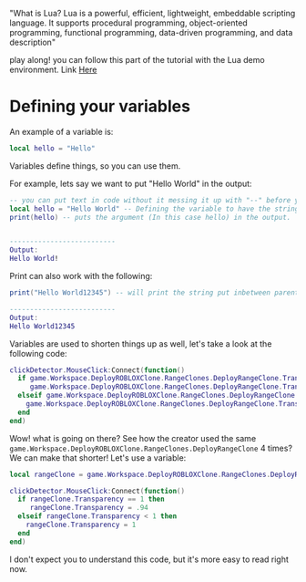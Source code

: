 "What is Lua? Lua is a powerful, efficient, lightweight, embeddable scripting language. It supports procedural programming, object-oriented programming, functional programming, data-driven programming, and data description"

play along! you can follow this part of the tutorial with the Lua demo environment. Link [Here](https://www.lua.org/cgi-bin/demo)
# Defining your variables
An example of a variable is:
```lua
local hello = "Hello"
```
Variables define things, so you can use them.

For example, lets say we want to put "Hello World" in the output:
```lua
-- you can put text in code without it messing it up with "--" before your text!
local hello = "Hello World" -- Defining the variable to have the string (A line of text) set to it. Whenever we provide `hello` as an argument, it will return Hello World.
print(hello) -- puts the argument (In this case hello) in the output.


--------------------------
Output:
Hello World!
```
Print can also work with the following:
```lua
print("Hello World12345") -- will print the string put inbetween parenthesis.

--------------------------
Output:
Hello World12345
```

Variables are used to shorten things up as well, let's take a look at the following code:
```lua
clickDetector.MouseClick:Connect(function()
  if game.Workspace.DeployROBLOXClone.RangeClones.DeployRangeClone.Transparency == 1 then
     game.Workspace.DeployROBLOXClone.RangeClones.DeployRangeClone.Transparency = .94
  elseif game.Workspace.DeployROBLOXClone.RangeClones.DeployRangeClone.Transparency < 1 then
    game.Workspace.DeployROBLOXClone.RangeClones.DeployRangeClone.Transparency = 1
  end
end)
```
Wow! what is going on there? See how the creator used the same `game.Workspace.DeployROBLOXClone.RangeClones.DeployRangeClone` 4 times? We can make that shorter! Let's use a variable:
```lua
local rangeClone = game.Workspace.DeployROBLOXClone.RangeClones.DeployRangeClone -- It's a variable, so we can access the RangeClones easier!

clickDetector.MouseClick:Connect(function()
  if rangeClone.Transparency == 1 then
     rangeClone.Transparency = .94
  elseif rangeClone.Transparency < 1 then
    rangeClone.Transparency = 1
  end
end)
```
I don't expect you to understand this code, but it's more easy to read right now.

